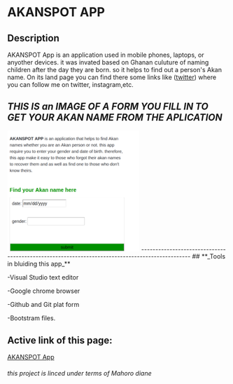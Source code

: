  # **AKANSPOT APP**
 
## **Description**

AKANSPOT App is an application used in mobile phones, laptops, or anyother devices. it was invated based on Ghanan culuture of naming children after the day they are born. so it helps to find out a person's Akan name.
On its land page you can find there some links like ([twitter](https://twitter.com/)) where you can follow me on twitter, instagram,etc.

**_THIS IS an IMAGE OF A FORM YOU FILL IN TO GET YOUR AKAN NAME FROM THE APLICATION_**
-----------------------------------------------------------------------------------------------
<img src="Screenshot from 2019-07-19 11-37-54.png" width="60%" height="30%">
-----------------------------------------------------------------------------------------------
## **_Tools in bluiding this app_**

-Visual Studio text editor

-Google chrome browser

-Github and Git plat form

-Bootstram files.

## Active link of this page:

 [AKANSPOT App](https://diane-mahoro.github.io/week2-project/)
 
 ######        this project is linced under terms of Mahoro diane
